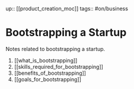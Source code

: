 up:: [[product_creation_moc]]
tags:: #on/business 

# Bootstrapping a Startup
Notes related to bootstrapping a startup.

1. [[what_is_bootstrapping]]
2. [[skills_required_for_bootstrapping]]
3. [[benefits_of_bootstrapping]]
4. [[goals_for_bootstrapping]]